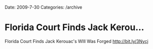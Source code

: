 Date: 2009-7-30
Categories: /archive

# Florida Court Finds Jack Kerou...

Florida Court Finds Jack Kerouac's WIll Was Forged <a href="http://bit.ly/3Nycj" rel="nofollow">http://bit.ly/3Nycj</a>
